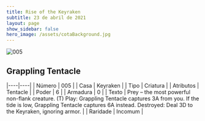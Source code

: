 ```yaml
---
title: Rise of the Keyraken
subtitle: 23 de abril de 2021
layout: page
show_sidebar: false
hero_image: /assets/cotaBackground.jpg
---
```


![005](https://cards-keyforge.s3.eu-north-1.amazonaws.com/media/en/rotk/005.png)

## Grappling Tentacle

|----|----|
| Número | 005 |
| Casa | Keyraken |
| Tipo | Criatura |
| Atributos | Tentacle |
| Poder | 6 |
| Armadura | 0 |
| Texto | Prey – the most powerful non-flank creature. (T) Play: Grappling Tentacle captures 3A from  you. If the tide is low, Grappling Tentacle  captures 6A instead. Destroyed: Deal 3D to the Keyraken,  ignoring armor. |
| Raridade | Incomum |
